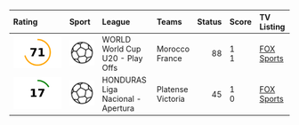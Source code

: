 | Rating                                                                                                                                 | Sport                                                                                                        | League                               | Teams                |   Status | Score   | TV Listing                                                 |
|:---------------------------------------------------------------------------------------------------------------------------------------|:-------------------------------------------------------------------------------------------------------------|:-------------------------------------|:---------------------|---------:|:--------|:-----------------------------------------------------------|
| <img src="https://raw.githubusercontent.com/BlakeDuncan25/Donut-SVG-Ratings/bac4e4a278175106499642192132b1786a9aec38/71.svg" alt="71"> | <img src="https://raw.githubusercontent.com/BlakeDuncan25/Donut-SVG-Ratings/master/soccer.png" alt="Soccer"> | WORLD<br>World Cup U20 - Play Offs   | Morocco<br>France    |       88 | 1<br>1  | <a href="https://www.foxsports.com/replays">FOX Sports</a> |
| <img src="https://raw.githubusercontent.com/BlakeDuncan25/Donut-SVG-Ratings/bac4e4a278175106499642192132b1786a9aec38/17.svg" alt="17"> | <img src="https://raw.githubusercontent.com/BlakeDuncan25/Donut-SVG-Ratings/master/soccer.png" alt="Soccer"> | HONDURAS<br>Liga Nacional - Apertura | Platense<br>Victoria |       45 | 1<br>0  | <a href="https://www.foxsports.com/replays">FOX Sports</a> |